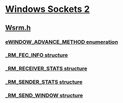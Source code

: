 # [Windows Sockets 2](../_winsock/index.md)
## [Wsrm.h](index.md)
### [eWINDOW_ADVANCE_METHOD enumeration](../wsrm/ne-wsrm-ewindow_advance_method.md)
### [_RM_FEC_INFO structure](../wsrm/ns-wsrm-_rm_fec_info.md)
### [_RM_RECEIVER_STATS structure](../wsrm/ns-wsrm-_rm_receiver_stats.md)
### [_RM_SENDER_STATS structure](../wsrm/ns-wsrm-_rm_sender_stats.md)
### [_RM_SEND_WINDOW structure](../wsrm/ns-wsrm-_rm_send_window.md)
